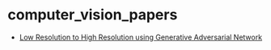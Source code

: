 # computer_vision_papers

- [Low Resolution to High Resolution using Generative Adversarial Network](https://github.com/adamian98/pulse)
